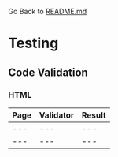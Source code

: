 Go Back to [README.md](/README.md)

# Testing

## Code Validation

### HTML

|Page|Validator|Result|
| --- | --- | --- |
| --- | --- | --- |
| --- | --- | --- |